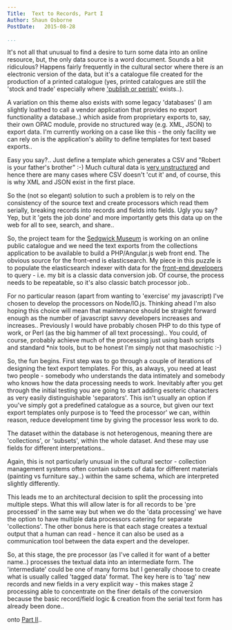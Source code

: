```yaml
---
Title:  Text to Records, Part I
Author: Shaun Osborne
PostDate:   2015-08-28

...
```



It's not all that unusual to find a desire to turn some data into an online resource, but, the only data source is a word document. Sounds a bit ridiculous? Happens fairly frequently in the cultural sector where there *is* an electronic version of the data, but it's a catalogue file created for the production of a printed catalogue (yes, printed catalogues are still the 'stock and trade' especially where ['publish or perish'](https://en.wikipedia.org/wiki/Publish_or_perish) exists..).

A variation on this theme also exists with some legacy 'databases' (I am slightly loathed to call a vendor application that provides no export functionality a database..) which aside from proprietary exports to, say, their own OPAC module, provide no structured way (e.g. XML, JSON) to export data.  I'm currently working on a case like this - the only facility we can rely on is the application's ability to define templates for text based exports..

Easy you say?.. Just define a template which generates a CSV and "Robert is your father's brother" :-)
Much cultural data is [very unstructured](/blog/2015-07-23/) and hence there are many cases where CSV doesn't 'cut it' and, of course, this is why XML and JSON exist in the first place.

So the (not so elegant) solution to such a problem is to rely on the consistency of the source text and create processors which read them serially, breaking records into records and fields into fields. Ugly you say? Yep, but it 'gets the job done' and more importantly gets this data up on the web for all to see, search, and share..

So, the project team for the [Sedgwick Museum](http://www.sedgwickmuseum.org/) is working on an online public catalogue and we need the text exports from the collections application to be available to build a PHP/Angular.js web front end. The obvious source for the front-end is elasticsearch. My piece in this puzzle is to populate the elasticsearch indexer with data for the [front-end developers](http://www.gooii.com/) to query - i.e. my bit is a classic data conversion job. Of course, the process needs to be repeatable, so it's also classic batch processor job..

For no particular reason (apart from wanting to 'exercise' my javascript) I've chosen to develop the processors on Node/IO.js. Thinking ahead I'm also hoping this choice will mean that maintenance should be straight forward enough as the number of javascript savvy developers increases and increases..
Previously I would have probably chosen PHP to do this type of work, or Perl (as the big hammer of all text processing)..
You could, of course, probably achieve much of the processing just using bash scripts and standard \*nix tools, but to be honest I'm simply not that masochistic :-)

So, the fun begins.  First step was to go through a couple of iterations of designing the text export templates. For this, as always, you need at least two people - somebody who understands the data intimately and somebody who knows how the data processing needs to work. Inevitably after you get through the initial testing you are going to start adding esoteric characters as very easily distinguishable 'separators'. This isn't usually an option if you've simply got a predefined catalogue as a source, but given our text export templates only purpose is to 'feed the processor' we can, within reason, reduce development time by giving the processor less work to do.

The dataset within the database is not heterogenous, meaning there are 'collections', or 'subsets', within the whole dataset. And these may use fields for different interpretations..

Again, this is not particularly unusual in the cultural sector - collection management systems often contain subsets of data for different materials (painting vs furniture say..) within the same schema, which are interpreted slightly differently.  

This leads me to an architectural decision to split the processing into multiple steps. What this will allow later is for all records to be 'pre processed' in the same way but when we do the 'data processing' we have the option to have multiple data processors catering for separate 'collections'. The other bonus here is that each stage creates a textual output that a human can read - hence it can also be used as a communication tool between the data expert and the developer.

So, at this stage, the pre processor (as I've called it for want of a better name..) processes the textual data into an intermediate form. The 'intermediate' could be one of many forms but I generally choose to create what is usually called 'tagged data' format. The key here is to 'tag' new records and new fields in a very explicit way - this makes stage 2 processing able to concentrate on the finer details of the conversion because the basic record/field logic & creation from the serial text form has already been done..

onto [Part II](/blog/2015-11-08/)..
